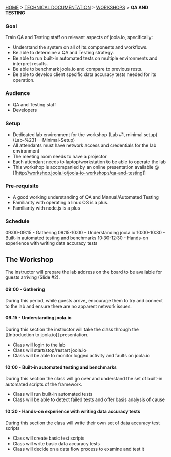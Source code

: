 [HOME](Home) > [TECHNICAL DOCUMENTATION](technical-documentation) > [WORKSHOPS](workshops) > **QA AND TESTING**

### Goal
Train QA and Testing staff on relevant aspects of joola.io, specifically:
- Understand the system on all of its components and workflows.
- Be able to determine a QA and Testing strategy.
- Be able to run built-in automated tests on multiple environments and interpret results.
- Be able to benchmark joola.io and compare to previous rests.
- Be able to develop client specific data accuracy tests needed for its operation.

### Audience
- QA and Testing staff
- Developers

### Setup
- Dedicated lab environment for the workshop (Lab #1, minimal setup)(Lab-%231---Minimal-Setup)
- All attendants must have network access and credentials for the lab environment 
- The meeting room needs to have a projector
- Each attendant needs to laptop/workstation to be able to operate the lab
- This workshop is accompanied by an online presentation available @ [[http://workshop.joola.io/joola-io-workshops/qa-and-testing]] 

### Pre-requisite
- A good working understanding of QA and Manual/Automated Testing
- Familiarity with operating a linux OS is a plus
- Familiarity with node.js is a plus

### Schedule
09:00-09:15 - Gathering
09:15-10:00 - Understanding joola.io
10:00-10:30 - Built-in automated testing and benchmarks
10:30-12:30 - Hands-on experience with writing data accuracy tests

## The Workshop
The instructor will prepare the lab address on the board to be available for guests arriving (Slide #2).

#### 09:00 - Gathering
During this period, while guests arrive, encourage them to try and connect to the lab and ensure there are no apparent network issues.
 
#### 09:15 - Understanding joola.io
During this section the instructor will take the class through the [[Introduction to joola.io]] presentation.
- Class will login to the lab
- Class will start/stop/restart joola.io
- Class will be able to monitor logged activity and faults on joola.io

#### 10:00 - Built-in automated testing and benchmarks
During this section the class will go over and understand the set of built-in automated scripts of the framework.
- Class will run built-in automated tests
- Class will be able to detect failed tests and offer basis analysis of cause

#### 10:30 - Hands-on experience with writing data accuracy tests
During this section the class will write their own set of data accuracy test scripts
- Class will create basic test scripts
- Class will write basic data accuracy tests
- Class will decide on a data flow process to examine and test it